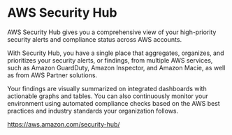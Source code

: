 # AWS Security Hub

AWS Security Hub gives you a comprehensive view of your high-priority security alerts and compliance status across AWS accounts.

With Security Hub, you have a single place that aggregates, organizes, and prioritizes your security alerts, or findings, from multiple AWS services, such as Amazon GuardDuty, Amazon Inspector, and Amazon Macie, as well as from AWS Partner solutions.

Your findings are visually summarized on integrated dashboards with actionable graphs and tables. You can also continuously monitor your environment using automated compliance checks based on the AWS best practices and industry standards your organization follows.

https://aws.amazon.com/security-hub/ 
